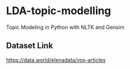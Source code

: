 # LDA-topic-modelling
Topic Modeling in Python with NLTK and Gensim

## Dataset Link
https://data.world/elenadata/vox-articles
